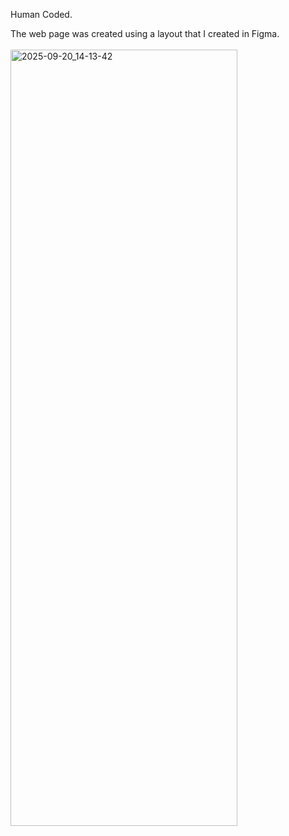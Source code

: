 Human Coded.

The web page was created using a layout that I created in Figma.
<br>
<br>
<img width="363" height="1242" alt="2025-09-20_14-13-42" src="https://github.com/user-attachments/assets/91a3449c-828d-49ec-bc3f-0ec2f2efcce2" />
